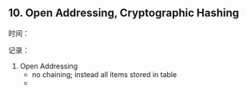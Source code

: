 ## 10. Open Addressing, Cryptographic Hashing

时间：

记录：

1. Open Addressing
    - no chaining; instead all items stored in table
    - 